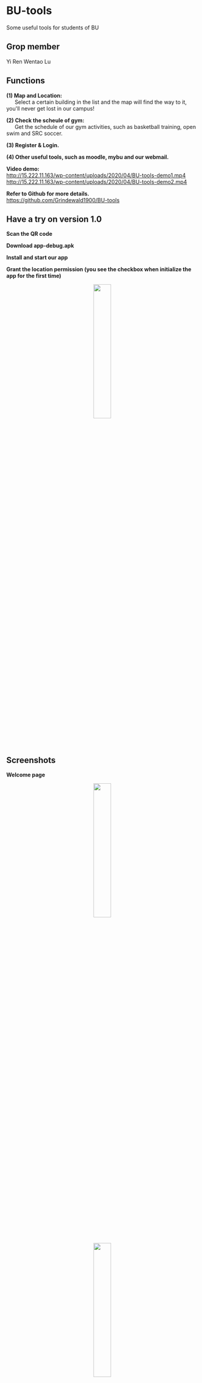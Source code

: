 # BU-tools
Some useful tools for students of BU

## Grop member 
Yi Ren   Wentao Lu

## Functions
**(1) Map and Location:**   
&ensp; &ensp;  Select a certain building in the list and the map will find the way to it, you'll never get lost in our campus!   

**(2) Check the scheule of gym:**   
&ensp; &ensp;  Get the schedule of our gym activities, such as basketball training, open swim and SRC soccer.  

**(3) Register & Login.**   

**(4) Other useful tools, such as moodle, mybu and our webmail.**

**Video demo:**  
http://15.222.11.163/wp-content/uploads/2020/04/BU-tools-demo1.mp4  
http://15.222.11.163/wp-content/uploads/2020/04/BU-tools-demo2.mp4  
  
**Refer to Github for more details.**  
https://github.com/Grindewald1900/BU-tools  

## Have a try on version 1.0
**Scan the QR code**  

**Download app-debug.apk**  

**Install and start our app**  

**Grant the location permission (you see the checkbox when initialize the app for the first time)**  

<div align=center><img src="http://15.222.11.163/wp-content/uploads/2020/04/QR.png" width="30%" height="30%"></div>  
<br></br>

## Screenshots  
**Welcome page**  
<div align=center><img src="http://15.222.11.163/wp-content/uploads/2020/03/s7.png" width="30%" height="30%"></div>  
<br></br>
<div align=center><img src="http://15.222.11.163/wp-content/uploads/2020/03/s8.png" width="30%" height="30%"></div>  
<br></br>
<div align=center><img src="http://15.222.11.163/wp-content/uploads/2020/03/s9.png" width="30%" height="30%"></div>  
<br></br>

**Main page**  

<div align=center><img src="http://15.222.11.163/wp-content/uploads/2020/03/s1.png" width="30%" height="30%"></div>   
<br></br>
<div align=center><img src="http://15.222.11.163/wp-content/uploads/2020/04/s31.png" width="30%" height="30%"></div>  
<br></br>

**Login & Register page**  

<div align=center><img src="http://15.222.11.163/wp-content/uploads/2020/04/s32.png" width="30%" height="30%"></div>  
<br></br>
<div align=center><img src="http://15.222.11.163/wp-content/uploads/2020/04/s33.png" width="30%" height="30%"></div>  
<br></br>
**Campus map direction**  

<div align=center><img src="http://15.222.11.163/wp-content/uploads/2020/04/s15.png" width="30%" height="30%"></div>  
<br></br>
<div align=center><img src="http://15.222.11.163/wp-content/uploads/2020/04/s16.png" width="30%" height="30%"></div>  
<br></br>
<div align=center><img src="http://15.222.11.163/wp-content/uploads/2020/04/s17.png" width="30%" height="30%"></div>  
<br></br>
<div align=center><img src="http://15.222.11.163/wp-content/uploads/2020/04/s19.png" width="30%" height="30%"></div>  
<br></br>
<div align=center><img src="http://15.222.11.163/wp-content/uploads/2020/04/s20.png" width="30%" height="30%"></div>  
<br></br>
<div align=center><img src="http://15.222.11.163/wp-content/uploads/2020/04/s34.png" width="30%" height="30%"></div>  
<br></br>

**Gym schedule**
<div align=center><img src="http://15.222.11.163/wp-content/uploads/2020/04/s24.png" width="30%" height="30%"></div>  
<br></br>

**Other tools**  
<div align=center><img src="http://15.222.11.163/wp-content/uploads/2020/04/s25.png" width="30%" height="30%"></div>  
<br></br>
<div align=center><img src="http://15.222.11.163/wp-content/uploads/2020/04/s26.png" width="30%" height="30%"></div>  
<br></br>
<div align=center><img src="http://15.222.11.163/wp-content/uploads/2020/04/s27.png" width="30%" height="30%"></div>  
<br></br>
<div align=center><img src="http://15.222.11.163/wp-content/uploads/2020/04/s29.png" width="30%" height="30%"></div>  
<br></br>

**Settings**
<div align=center><img src="http://15.222.11.163/wp-content/uploads/2020/04/s23.png" width="30%" height="30%"></div>  
<br></br>



